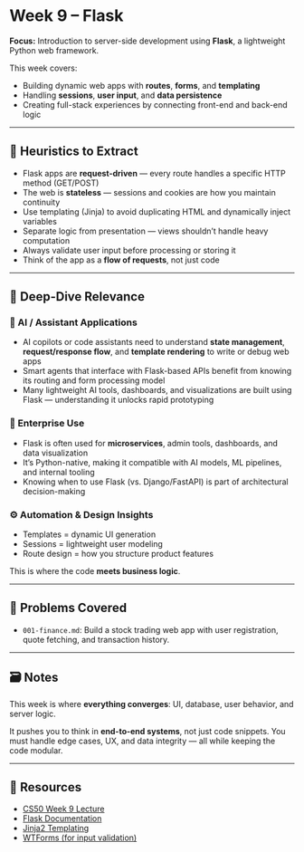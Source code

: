 # Week 9 – Flask

**Focus:** Introduction to server-side development using **Flask**, a lightweight Python web framework.

This week covers:
- Building dynamic web apps with **routes**, **forms**, and **templating**
- Handling **sessions**, **user input**, and **data persistence**
- Creating full-stack experiences by connecting front-end and back-end logic

---

## 🧠 Heuristics to Extract

- Flask apps are **request-driven** — every route handles a specific HTTP method (GET/POST)  
- The web is **stateless** — sessions and cookies are how you maintain continuity  
- Use templating (Jinja) to avoid duplicating HTML and dynamically inject variables  
- Separate logic from presentation — views shouldn’t handle heavy computation  
- Always validate user input before processing or storing it  
- Think of the app as a **flow of requests**, not just code

---

## 🔬 Deep-Dive Relevance

### 🤖 AI / Assistant Applications
- AI copilots or code assistants need to understand **state management**, **request/response flow**, and **template rendering** to write or debug web apps  
- Smart agents that interface with Flask-based APIs benefit from knowing its routing and form processing model  
- Many lightweight AI tools, dashboards, and visualizations are built using Flask — understanding it unlocks rapid prototyping

### 🧱 Enterprise Use
- Flask is often used for **microservices**, admin tools, dashboards, and data visualization  
- It’s Python-native, making it compatible with AI models, ML pipelines, and internal tooling  
- Knowing when to use Flask (vs. Django/FastAPI) is part of architectural decision-making

### ⚙️ Automation & Design Insights
- Templates = dynamic UI generation  
- Sessions = lightweight user modeling  
- Route design = how you structure product features

This is where the code **meets business logic**.

---

## 📂 Problems Covered

- `001-finance.md`: Build a stock trading web app with user registration, quote fetching, and transaction history.

---

## 🗃️ Notes

This week is where **everything converges**: UI, database, user behavior, and server logic.

It pushes you to think in **end-to-end systems**, not just code snippets. You must handle edge cases, UX, and data integrity — all while keeping the code modular.

---

## 📎 Resources

- [CS50 Week 9 Lecture](https://cs50.harvard.edu/x/2023/weeks/9/)
- [Flask Documentation](https://flask.palletsprojects.com/)
- [Jinja2 Templating](https://jinja.palletsprojects.com/)
- [WTForms (for input validation)](https://wtforms.readthedocs.io/en/3.0.x/)